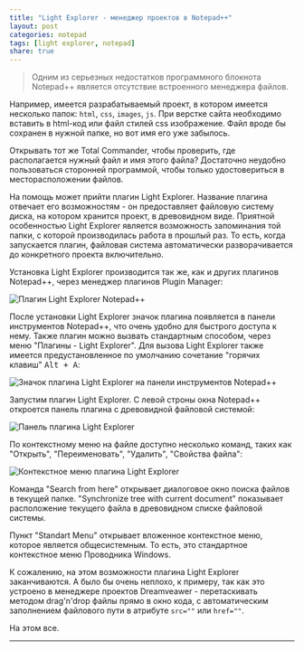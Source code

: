 ```yaml
---
title: "Light Explorer - менеджер проектов в Notepad++"
layout: post
categories: notepad
tags: [light explorer, notepad]
share: true
---
```


> Одним из серьезных недостатков программного блокнота Notepad++ является отсутствие встроенного менеджера файлов.

Например, имеется разрабатываемый проект, в котором имеется несколько папок: `html`, `css`, `images`, `js`. При верстке сайта необходимо вставить в html-код или файл стилей css изображение. Файл вроде бы сохранен в нужной папке, но вот имя его уже забылось.

Открывать тот же Total Commander, чтобы проверить, где располагается нужный файл и имя этого файла? Достаточно неудобно пользоваться сторонней программой, чтобы только удостовериться в месторасположении файлов.

На помощь может прийти плагин Light Explorer. Название плагина отвечает его возможностям - он предоставляет файловую систему диска, на котором хранится проект, в древовидном виде. Приятной особенностью Light Explorer является возможность запоминания той папки, с которой производилась работа в прошлый раз. То есть, когда запускается плагин, файловая система автоматически разворачивается до конкретного проекта включительно.

Установка Light Explorer производится так же, как и других плагинов Notepad++, через менеджер плагинов Plugin Manager:

![Плагин Light Explorer Notepad++]({{site.url}}/images/uploads/2013/11/plugin-lightexplorer.png)

После установки Light Explorer значок плагина появляется в панели инструментов Notepad++, что очень удобно для быстрого доступа к нему. Также плагин можно вызвать стандартным способом, через меню "Плагины - Light Explorer". Для вызова Light Explorer также имеется предустановленное по умолчанию сочетание "горячих клавиш" <kbd>Alt + A</kbd>:

![Значок плагина Light Explorer на панели инструментов Notepad++]({{site.url}}/images/uploads/2013/11/icon-lightexplorer.png)

Запустим плагин Light Explorer. С левой строны окна Notepad++ откроется панель плагина с древовидной файловой системой:

![Панель плагина Light Explorer]({{site.url}}/images/uploads/2013/11/panel-lightexplorer.png)

По контекстному меню на файле доступно несколько команд, таких как "Открыть", "Переименовать", "Удалить", "Свойства файла":

![Контекстное меню плагина Light Explorer]({{site.url}}/images/uploads/2013/11/lightexplorer-contex-menu.png)

Команда "Search from here" открывает диалоговое окно поиска файлов в текущей папке. "Synchronize tree with current document" показывает расположение текущего файла в древовидном списке файловой системы.

Пункт "Standart Menu" открывает вложенное контекстное меню, которое является общесистемным. То есть, это стандартное контекстное меню Проводника Windows.

К сожалению, на этом возможности плагина Light Explorer заканчиваются. А было бы очень неплохо, к примеру, так как это устроено в менеджере проектов Dreamveawer - перетаскивать методом drag'n'drop файлы прямо в окно кода, с автоматическим заполнением файлового пути в атрибуте `src=""` или `href=""`.

На этом все.

---
